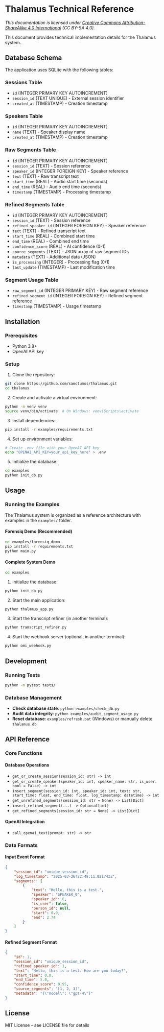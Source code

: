 # Thalamus Technical Reference

*This documentation is licensed under [Creative Commons Attribution-ShareAlike 4.0 International](https://creativecommons.org/licenses/by-sa/4.0/) (CC BY-SA 4.0).*

This document provides technical implementation details for the Thalamus system.

## Database Schema

The application uses SQLite with the following tables:

### Sessions Table
- `id` (INTEGER PRIMARY KEY AUTOINCREMENT)
- `session_id` (TEXT UNIQUE) - External session identifier
- `created_at` (TIMESTAMP) - Creation timestamp

### Speakers Table
- `id` (INTEGER PRIMARY KEY AUTOINCREMENT)
- `name` (TEXT) - Speaker display name
- `created_at` (TIMESTAMP) - Creation timestamp

### Raw Segments Table
- `id` (INTEGER PRIMARY KEY AUTOINCREMENT)
- `session_id` (TEXT) - Session reference
- `speaker_id` (INTEGER FOREIGN KEY) - Speaker reference
- `text` (TEXT) - Raw transcript text
- `start_time` (REAL) - Audio start time (seconds)
- `end_time` (REAL) - Audio end time (seconds)
- `timestamp` (TIMESTAMP) - Processing timestamp

### Refined Segments Table
- `id` (INTEGER PRIMARY KEY AUTOINCREMENT)
- `session_id` (TEXT) - Session reference
- `refined_speaker_id` (INTEGER FOREIGN KEY) - Speaker reference
- `text` (TEXT) - Refined transcript text
- `start_time` (REAL) - Combined start time
- `end_time` (REAL) - Combined end time
- `confidence_score` (REAL) - AI confidence (0-1)
- `source_segments` (TEXT) - JSON array of raw segment IDs
- `metadata` (TEXT) - Additional data (JSON)
- `is_processing` (INTEGER) - Processing flag (0/1)
- `last_update` (TIMESTAMP) - Last modification time

### Segment Usage Table
- `raw_segment_id` (INTEGER PRIMARY KEY) - Raw segment reference
- `refined_segment_id` (INTEGER FOREIGN KEY) - Refined segment reference
- `timestamp` (TIMESTAMP) - Usage timestamp

## Installation

### Prerequisites
- Python 3.8+
- OpenAI API key

### Setup
1. Clone the repository:
```bash
git clone https://github.com/sanctumos/thalamus.git
cd thalamus
```

2. Create and activate a virtual environment:
```bash
python -m venv venv
source venv/bin/activate  # On Windows: venv\Scripts\activate
```

3. Install dependencies:
```bash
pip install -r examples/requirements.txt
```

4. Set up environment variables:
```bash
# Create .env file with your OpenAI API key
echo "OPENAI_API_KEY=your_api_key_here" > .env
```

5. Initialize the database:
```bash
cd examples
python init_db.py
```

## Usage

### Running the Examples

The Thalamus system is organized as a reference architecture with examples in the `examples/` folder.

#### Forensiq Demo (Recommended)
```bash
cd examples/forensiq_demo
pip install -r requirements.txt
python main.py
```

#### Complete System Demo
```bash
cd examples
```

1. Initialize the database:
```bash
python init_db.py
```

2. Start the main application:
```bash
python thalamus_app.py
```

3. Start the transcript refiner (in another terminal):
```bash
python transcript_refiner.py
```

4. Start the webhook server (optional, in another terminal):
```bash
python omi_webhook.py
```

## Development

### Running Tests
```bash
python -m pytest tests/
```

### Database Management
- **Check database state**: `python examples/check_db.py`
- **Audit data integrity**: `python examples/audit_segment_usage.py`
- **Reset database**: `examples/refresh.bat` (Windows) or manually delete `thalamus.db`

## API Reference

### Core Functions

#### Database Operations
- `get_or_create_session(session_id: str) -> int`
- `get_or_create_speaker(speaker_id: int, speaker_name: str, is_user: bool = False) -> int`
- `insert_segment(session_id: int, speaker_id: int, text: str, start_time: float, end_time: float, log_timestamp: datetime) -> int`
- `get_unrefined_segments(session_id: str = None) -> List[Dict]`
- `insert_refined_segment(...) -> Optional[int]`
- `get_refined_segments(session_id: str = None) -> List[Dict]`

#### OpenAI Integration
- `call_openai_text(prompt: str) -> str`

### Data Formats

#### Input Event Format
```json
{
    "session_id": "unique_session_id",
    "log_timestamp": "2025-03-26T22:48:11.021743Z",
    "segments": [
        {
            "text": "Hello, this is a test.",
            "speaker": "SPEAKER_0",
            "speaker_id": 0,
            "is_user": false,
            "person_id": null,
            "start": 0.0,
            "end": 2.74
        }
    ]
}
```

#### Refined Segment Format
```json
{
    "id": 1,
    "session_id": "unique_session_id",
    "refined_speaker_id": 1,
    "text": "Hello, this is a test. How are you today?",
    "start_time": 0.0,
    "end_time": 5.0,
    "confidence_score": 0.95,
    "source_segments": "[1, 2, 3]",
    "metadata": "{\"model\": \"gpt-4\"}"
}
```

## License

MIT License - see LICENSE file for details
